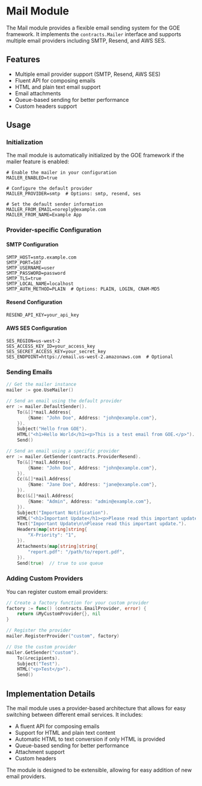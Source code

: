 # Mail Module

The Mail module provides a flexible email sending system for the GOE framework. It implements the `contracts.Mailer` interface and supports multiple email providers including SMTP, Resend, and AWS SES.

## Features

- Multiple email provider support (SMTP, Resend, AWS SES)
- Fluent API for composing emails
- HTML and plain text email support
- Email attachments
- Queue-based sending for better performance
- Custom headers support

## Usage

### Initialization

The mail module is automatically initialized by the GOE framework if the mailer feature is enabled:

```
# Enable the mailer in your configuration
MAILER_ENABLED=true

# Configure the default provider
MAILER_PROVIDER=smtp  # Options: smtp, resend, ses

# Set the default sender information
MAILER_FROM_EMAIL=noreply@example.com
MAILER_FROM_NAME=Example App
```

### Provider-specific Configuration

#### SMTP Configuration

```
SMTP_HOST=smtp.example.com
SMTP_PORT=587
SMTP_USERNAME=user
SMTP_PASSWORD=password
SMTP_TLS=true
SMTP_LOCAL_NAME=localhost
SMTP_AUTH_METHOD=PLAIN  # Options: PLAIN, LOGIN, CRAM-MD5
```

#### Resend Configuration

```
RESEND_API_KEY=your_api_key
```

#### AWS SES Configuration

```
SES_REGION=us-west-2
SES_ACCESS_KEY_ID=your_access_key
SES_SECRET_ACCESS_KEY=your_secret_key
SES_ENDPOINT=https://email.us-west-2.amazonaws.com  # Optional
```

### Sending Emails

```go
// Get the mailer instance
mailer := goe.UseMailer()

// Send an email using the default provider
err := mailer.DefaultSender().
    To(&[]*mail.Address{
        {Name: "John Doe", Address: "john@example.com"},
    }).
    Subject("Hello from GOE").
    HTML("<h1>Hello World</h1><p>This is a test email from GOE.</p>").
    Send()

// Send an email using a specific provider
err := mailer.GetSender(contracts.ProviderResend).
    To(&[]*mail.Address{
        {Name: "John Doe", Address: "john@example.com"},
    }).
    Cc(&[]*mail.Address{
        {Name: "Jane Doe", Address: "jane@example.com"},
    }).
    Bcc(&[]*mail.Address{
        {Name: "Admin", Address: "admin@example.com"},
    }).
    Subject("Important Notification").
    HTML("<h1>Important Update</h1><p>Please read this important update.</p>").
    Text("Important Update\n\nPlease read this important update.").
    Headers(map[string]string{
        "X-Priority": "1",
    }).
    Attachments(map[string]string{
        "report.pdf": "/path/to/report.pdf",
    }).
    Send(true)  // true to use queue
```

### Adding Custom Providers

You can register custom email providers:

```go
// Create a factory function for your custom provider
factory := func() (contracts.EmailProvider, error) {
    return &MyCustomProvider{}, nil
}

// Register the provider
mailer.RegisterProvider("custom", factory)

// Use the custom provider
mailer.GetSender("custom").
    To(&recipients).
    Subject("Test").
    HTML("<p>Test</p>").
    Send()
```

## Implementation Details

The mail module uses a provider-based architecture that allows for easy switching between different email services. It includes:

- A fluent API for composing emails
- Support for HTML and plain text content
- Automatic HTML to text conversion if only HTML is provided
- Queue-based sending for better performance
- Attachment support
- Custom headers

The module is designed to be extensible, allowing for easy addition of new email providers.